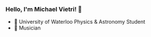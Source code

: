 ### Hello, I'm Michael Vietri! 👋

- 🏫 University of Waterloo Physics & Astronomy Student
- 🎻 Musician
